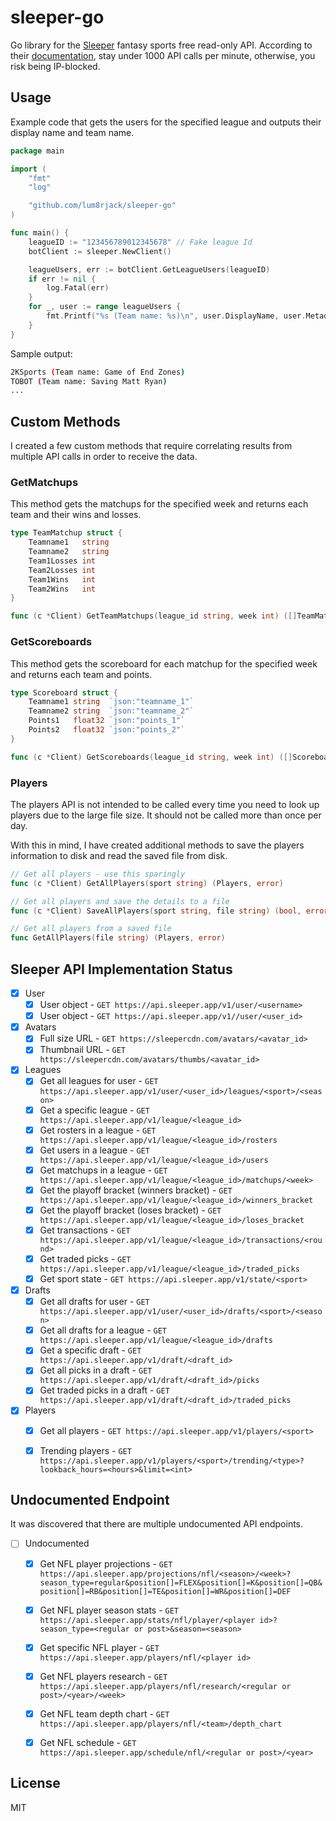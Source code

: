 # sleeper-go
Go library for the [Sleeper](https://sleeper.com/) fantasy sports free read-only API. According to their [documentation](https://docs.sleeper.com), stay under 1000 API calls per minute, otherwise, you risk being IP-blocked.

## Usage
Example code that gets the users for the specified league and outputs their display name and team name.

```go
package main

import (
	"fmt"
	"log"

	"github.com/lum8rjack/sleeper-go"
)

func main() {
    leagueID := "123456789012345678" // Fake league Id
	botClient := sleeper.NewClient()

	leagueUsers, err := botClient.GetLeagueUsers(leagueID)
	if err != nil {
		log.Fatal(err)
	}
	for _, user := range leagueUsers {
		fmt.Printf("%s (Team name: %s)\n", user.DisplayName, user.Metadata.TeamName)
	}
}

```

Sample output:
```bash
2KSports (Team name: Game of End Zones)
TOBOT (Team name: Saving Matt Ryan)
...
```

## Custom Methods

I created a few custom methods that require correlating results from multiple API calls in order to receive the data.

### GetMatchups

This method gets the matchups for the specified week and returns each team and their wins and losses.
```go
type TeamMatchup struct {
	Teamname1   string
	Teamname2   string
	Team1Losses int
	Team2Losses int
	Team1Wins   int
	Team2Wins   int
}

func (c *Client) GetTeamMatchups(league_id string, week int) ([]TeamMatchup, error)
```

### GetScoreboards

This method gets the scoreboard for each matchup for the specified week and returns each team and points.
```go
type Scoreboard struct {
	Teamname1 string  `json:"teamname_1"`
	Teamname2 string  `json:"teamname_2"`
	Points1   float32 `json:"points_1"`
	Points2   float32 `json:"points_2"`
}

func (c *Client) GetScoreboards(league_id string, week int) ([]Scoreboard, error)
```

### Players

The players API is not intended to be called every time you need to look up players due to the large file size. It should not be called more than once per day.

With this in mind, I have created additional methods to save the players information to disk and read the saved file from disk. 

```go
// Get all players - use this sparingly
func (c *Client) GetAllPlayers(sport string) (Players, error)

// Get all players and save the details to a file
func (c *Client) SaveAllPlayers(sport string, file string) (bool, error)

// Get all players from a saved file
func GetAllPlayers(file string) (Players, error)
```

## Sleeper API Implementation Status

* [x] User
    * [x] User object - `GET https://api.sleeper.app/v1/user/<username>`
    * [x] User object - `GET https://api.sleeper.app/v1//user/<user_id>`
* [x] Avatars
    * [x] Full size URL - `GET https://sleepercdn.com/avatars/<avatar_id>`
    * [x] Thumbnail URL - `GET https://sleepercdn.com/avatars/thumbs/<avatar_id>`
* [x] Leagues
    * [x] Get all leagues for user - `GET https://api.sleeper.app/v1/user/<user_id>/leagues/<sport>/<season>`
    * [x] Get a specific league - `GET https://api.sleeper.app/v1/league/<league_id>`
    * [x] Get rosters in a league - `GET https://api.sleeper.app/v1/league/<league_id>/rosters`
    * [x] Get users in a league - `GET https://api.sleeper.app/v1/league/<league_id>/users`
    * [x] Get matchups in a league - `GET https://api.sleeper.app/v1/league/<league_id>/matchups/<week>`
    * [x] Get the playoff bracket (winners bracket) - `GET https://api.sleeper.app/v1/league/<league_id>/winners_bracket`
    * [x] Get the playoff bracket (loses bracket) - `GET https://api.sleeper.app/v1/league/<league_id>/loses_bracket`
    * [x] Get transactions - `GET https://api.sleeper.app/v1/league/<league_id>/transactions/<round>`
    * [x] Get traded picks - `GET https://api.sleeper.app/v1/league/<league_id>/traded_picks`
    * [x] Get sport state - `GET https://api.sleeper.app/v1/state/<sport>`
* [x] Drafts
    * [x] Get all drafts for user - `GET https://api.sleeper.app/v1/user/<user_id>/drafts/<sport>/<season>`
    * [x] Get all drafts for a league - `GET https://api.sleeper.app/v1/league/<league_id>/drafts`
    * [x] Get a specific draft - `GET https://api.sleeper.app/v1/draft/<draft_id>`
    * [x] Get all picks in a draft - `GET https://api.sleeper.app/v1/draft/<draft_id>/picks`
    * [x] Get traded picks in a draft - `GET https://api.sleeper.app/v1/draft/<draft_id>/traded_picks`
* [x] Players
    * [x] Get all players - `GET https://api.sleeper.app/v1/players/<sport>`
    * [x] Trending players - `GET https://api.sleeper.app/v1/players/<sport>/trending/<type>?lookback_hours=<hours>&limit=<int>`


## Undocumented Endpoint

It was discovered that there are multiple undocumented API endpoints.

* [ ] Undocumented
    * [x] Get NFL player projections - `GET https://api.sleeper.app/projections/nfl/<season>/<week>?season_type=regular&position[]=FLEX&position[]=K&position[]=QB&position[]=RB&position[]=TE&position[]=WR&position[]=DEF`
    * [x] Get NFL player season stats - `GET https://api.sleeper.app/stats/nfl/player/<player id>?season_type=<regular or post>&season=<season>`
    * [x] Get specific NFL player - `GET https://api.sleeper.app/players/nfl/<player id>`
    * [x] Get NFL players research - `GET https://api.sleeper.app/players/nfl/research/<regular or post>/<year>/<week>`
    * [x] Get NFL team depth chart - `GET https://api.sleeper.app/players/nfl/<team>/depth_chart`
    * [x] Get NFL schedule - `GET https://api.sleeper.app/schedule/nfl/<regular or post>/<year>`


## License

MIT
